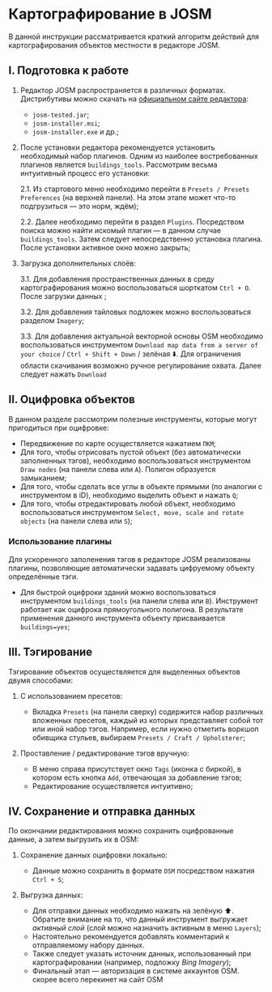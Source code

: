 # Картографирование в JOSM 
В данной инструкции рассматривается краткий алгоритм действий для картографирования объектов местности в редакторе JOSM.

## I. Подготовка к работе
1. Редактор JOSM распространяется в различных форматах. Дистрибутивы можно скачать на [официальном сайте редактора](https://josm.openstreetmap.de/):
   - `josm-tested.jar`;
   - `josm-installer.msi`;
   - `josm-installer.exe` и др.;
  
2. После установки редактора рекомендуется установить необходимый набор плагинов. Одним из наиболее востребованных плагинов является `buildings_tools`. Рассмотрим весьма интуитивный процесс его установки:

   2.1. Из стартового меню необходимо перейти в `Presets / Presets Preferences` (на верхней панели). На этом этапе может что-то подгрузиться — это норм, ждём);
   
   2.2. Далее необходимо перейти в раздел `Plugins`. Посредством поиска можно найти искомый плагин — в данном случае `buildings_tools`. Затем следует непосредственно установка плагина. После установки активное окно можно закрыть;
   
4. Загрузка дополнительных слоёв:

   3.1. Для добавления пространственных данных в среду картографирования можно воспользоваться шорткатом `Ctrl + O`. После загрузки данных ;
   
   3.2. Для добавления тайловых подложек можно воспользоваться разделом `Imagery`;
   
   3.3. Для добавления актуальной векторной основы OSM необходимо воспользоваться инструментом `Download map data from a server of your choice` / `Ctrl + Shift + Down` / зелёная ⬇️. Для ограничения области скачивания возможно ручное регулирование охвата. Далее следует нажать `Download`

## II. Оцифровка объектов
В данном разделе рассмотрим полезные инструменты, которые могут пригодиться при оцифровке: 
   - Передвижение по карте осуществляется нажатием `ПКМ`;
   - Для того, чтобы отрисовать пустой объект (без автоматически заполненных тэгов), необходимо воспользоваться инструментом `Draw nodes` (на панели слева или `A`). Полигон образуется замыканием;
   - Для того, чтобы сделать все углы в объекте прямыми (по аналогии с инструментом в iD), необходимо выделить объект и нажать `Q`;
   - Для того, чтобы отредактировать любой объект, необходимо воспользоваться инструментом `Select, move, scale and rotate objects` (на панели слева или `S`);

### Использование плагины
Для ускоренного заполенения тэгов в редакторе JOSM реализованы плагины, позволяющие автоматически задавать цифруемому объекту определённые тэги.
   - Для быстрой оцифроки зданий можно воспользоваться инструментом `buildings_tools` (на панели слева или `B`). Инструмент работает как оцифрока прямоугольного полигона. В результате применения данного инструмента объекту присваивается `buildings=yes`;

## III. Тэгирование
Тэгирование объектов осуществляется для выделенных объектов двумя способами:
1. С использованием пресетов:
   - Вкладка `Presets` (на панели сверху) содержится набор различных вложенных пресетов, каждый из которых представляет собой тот или иной набор тэгов. Например, если нужно отметить воркшоп обивщика стульев, выбираем `Presets / Craft / Upholsterer`;
     
3. Проставление / редактирование тэгов вручную:
   - В меню справа присутствует окно `Tags` (иконка с биркой), в котором есть кнопка `Add`, отвечающая за добавление тэгов;
   - Редактирование осуществляется интуитивно;

## IV. Сохранение и отправка данных
По окончании редактирования можно сохранить оцифрованные данные, а затем выгрузить их в OSM:
1. Сохранение данных оцифровки локально:
   - Данные можно сохранить в формате `OSM` посредством нажатия `Ctrl + S`;
     
2. Выгрузка данных:
   - Для отправки данных необходимо нажать на  зелёную ⬆️. Обратите внимание на то, что данный инструмент выгружает *активный слой* (слой можно назначить активным в меню `Layers`);
   - Настоятельно рекомендуется добавлять комментарий к отправляемому набору данных.
   - Также следует указать источник данных, использованный при картографировании (например, подложку *Bing Imagery*);
   - Финальный этап — авторизация в системе аккаунтов OSM. скорее всего перекинет на сайт OSM

